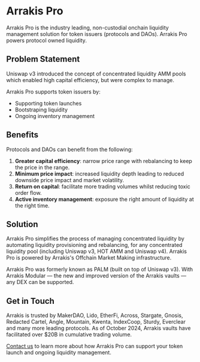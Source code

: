 # Arrakis Pro

Arrakis Pro is the industry leading, non-custodial onchain liquidity management solution for token issuers (protocols and DAOs). Arrakis Pro powers protocol owned liquidity.

## Problem Statement

Uniswap v3 introduced the concept of concentrated liquidity AMM pools which enabled high capital efficiency, but were complex to manage.

Arrakis Pro supports token issuers by:

- Supporting token launches
- Bootstraping liquidity
- Ongoing inventory management

## Benefits

Protocols and DAOs can benefit from the following:

1. **Greater capital efficiency**: narrow price range with rebalancing to keep the price in the range.
2. **Minimum price impact**: increased liquidity depth leading to reduced downside price impact and market volatility.
3. **Return on capital**: facilitate more trading volumes whilst reducing toxic order flow.
4. **Active inventory management**: exposure the right amount of liquidity at the right time.

## Solution

Arrakis Pro simplifies the process of managing concentrated liquidity by automating liquidity provisioning and rebalancing, for any concentrated liquidity pool (including Uniswap v3, HOT AMM and Uniswap v4). Arrakis Pro is powered by Arrakis's Offchain Market Making infrastructure.

Arrakis Pro was formerly known as PALM (built on top of Uniswap v3). With Arrakis Modular — the new and improved version of the Arrakis vaults — any DEX can be supported.

## Get in Touch

Arrakis is trusted by MakerDAO, Lido, EtherFi, Across, Stargate, Gnosis, Redacted Cartel, Angle, Mountain, Kwenta, IndexCoop, Sturdy, Everclear and many more leading protocols. As of October 2024, Arrakis vaults have facilitated over $20B in cumulative trading volume.

[Contact us](https://qxqhpatmzz7.typeform.com/to/IZdNgmmM?typeform-source=arrakis.finance) to learn more about how Arrakis Pro can support your token launch and ongoing liquidity management.
